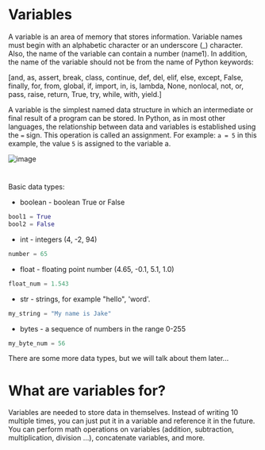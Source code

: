# Variables

A variable is an area of ​​memory that stores information. Variable names must begin with an alphabetic character or an underscore (_) character.
Also, the name of the variable can contain a number (name1).
In addition, the name of the variable should not be from the name of Python keywords:

[and, as, assert, break, class, continue, def, del, elif, else, except, False, finally, for, from, global, if, import, in, is, lambda, None, nonlocal, not, or, pass, raise, return, True, try, while, with, yield.]

A variable is the simplest named data structure in which an intermediate or final result of a program can be stored. In Python, as in most other languages, 
the relationship between data and variables is established using the `=` sign. This operation is called an assignment.
For example: `a = 5` in this example, the value `5` is assigned to the variable a.

![image](https://user-images.githubusercontent.com/70141250/127202632-e984a314-9e9d-44a6-a644-82423b625906.png)

#

Basic data types:

* boolean - boolean True or False
```py
bool1 = True
bool2 = False
```
* int - integers (4, -2, 94)
```py
number = 65
```
* float - floating point number (4.65, -0.1, 5.1, 1.0)
```py
float_num = 1.543
```
* str - strings, for example "hello", 'word'.
```py
my_string = "My name is Jake"
```
* bytes - a sequence of numbers in the range 0-255
```py
my_byte_num = 56
```
There are some more data types, but we will talk about them later...

# What are variables for?
Variables are needed to store data in themselves. Instead of writing 10 multiple times, you can just put it in a variable and reference it in the future.
You can perform math operations on variables (addition, subtraction, multiplication, division ...), concatenate variables, and more.

